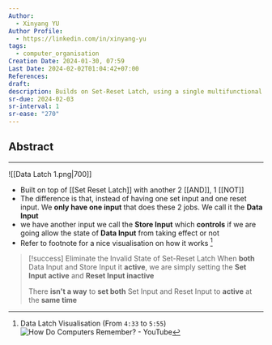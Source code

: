 ```yaml
---
Author:
  - Xinyang YU
Author Profile:
  - https://linkedin.com/in/xinyang-yu
tags:
  - computer_organisation
Creation Date: 2024-01-30, 07:59
Last Date: 2024-02-02T01:04:42+07:00
References: 
draft: 
description: Builds on Set-Reset Latch, using a single multifunctional Set input controlled by a Data Input. This simplifies data handling by avoiding invalid states. The Data Input can both set and erase the stored state when Store input is active, offering flexibility but increasing gate count.
sr-due: 2024-02-03
sr-interval: 1
sr-ease: "270"
---
```

## Abstract
---
![[Data Latch 1.png|700]]
- Built on top of [[Set Reset Latch]] with another 2 [[AND]], 1 [[NOT]]
- The difference is that, instead of having one set input and one reset input. We **only have one input** that does these 2 jobs. We call it the **Data Input**
- we have another input we call the **Store Input** which **controls** if we are going allow the state of **Data Input** from taking effect or not
- Refer to footnote for a nice visualisation on how it works [^1]

>[!success] Eliminate the Invalid State of Set-Reset Latch
>When **both** Data Input and Store Input it **active**, we are simply setting the **Set Input active** and **Reset Input inactive**
>
>There **isn't a way** to **set both** Set Input and Reset Input to **active** at the **same time**

[^1]: Data Latch Visualisation (From `4:33` to `5:55`)
![How Do Computers Remember? - YouTube](https://youtu.be/I0-izyq6q5s?si=uCiyGmIsDyOfcte9)